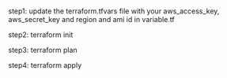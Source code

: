 #####
step1: update the terraform.tfvars file with your aws_access_key, aws_secret_key and region and ami id in variable.tf

step2: terraform init

step3: terraform plan

step4: terraform apply
